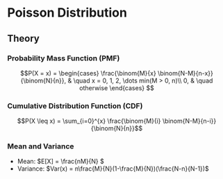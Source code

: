 # Poisson Distribution


## Theory


### Probability Mass Function (PMF)

$$P(X = x) =
    \begin{cases}
     \frac{\binom{M}{x} \binom{N-M}{n-x}}{\binom{N}{n}}, & \quad x = 0, 1, 2, \dots min(M > 0, n)\\
     0, & \quad otherwise
    \end{cases}
$$


### Cumulative Distribution Function (CDF)

$$P(X \leq x) = \sum_{i=0}^{x} \frac{\binom{M}{i} \binom{N-M}{n-i}}{\binom{N}{n}}$$


### Mean and Variance

- Mean: $E[X] = \frac{nM}{N} $ 
- Variance: $Var(x) = n\frac{M}{N}(1-\frac{M}{N})(\frac{N-n}{N-1})$
